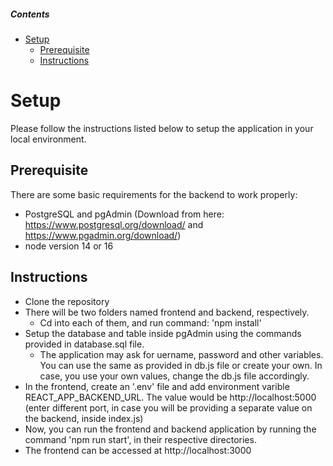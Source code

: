 ##### Contents

- [Setup](#setup)
  - [Prerequisite](#prerequisite)
  - [Instructions](#instructions)

# Setup

Please follow the instructions listed below to setup the application in your local environment.

## Prerequisite

There are some basic requirements for the backend to work properly:

- PostgreSQL and pgAdmin (Download from here: https://www.postgresql.org/download/ and https://www.pgadmin.org/download/)
- node version 14 or 16

## Instructions

- Clone the repository
- There will be two folders named frontend and backend, respectively.
  - Cd into each of them, and run command: 'npm install'
- Setup the database and table inside pgAdmin using the commands provided in database.sql file.
  - The application may ask for uername, password and other variables. You can use the same as provided in db.js file or create your own. In case, you use your own values, change the db.js file accordingly.
- In the frontend, create an '.env' file and add environment varible REACT_APP_BACKEND_URL. The value would be http://localhost:5000 (enter different port, in case you will be providing a separate value on the backend, inside index.js)
- Now, you can run the frontend and backend application by running the command 'npm run start', in their respective directories.
- The frontend can be accessed at http://localhost:3000
